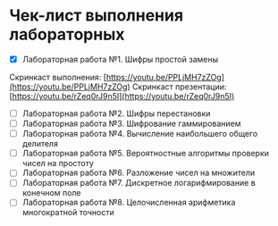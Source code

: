 # Чек-лист выполнения лабораторных

- [x] Лабораторная работа №1. Шифры простой замены

Скринкаст выполнения: [https://youtu.be/PPLjMH7zZOg](https://youtu.be/PPLjMH7zZOg)
Скринкаст презентации: [https://youtu.be/rZeq0rJ9n5I](https://youtu.be/rZeq0rJ9n5I)

- [ ] Лабораторная работа №2. Шифры перестановки
- [ ] Лабораторная работа №3. Шифрование гаммированием
- [ ] Лабораторная работа №4. Вычисление наибольшего общего делителя
- [ ] Лабораторная работа №5. Вероятностные алгоритмы проверки чисел на простоту
- [ ] Лабораторная работа №6. Разложение чисел на множители
- [ ] Лабораторная работа №7. Дискретное логарифмирование в конечном поле
- [ ] Лабораторная работа №8. Целочисленная арифметика многократной точности
